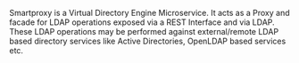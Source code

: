 Smartproxy is a Virtual Directory Engine Microservice. It acts as a Proxy and facade for LDAP operations exposed via a REST Interface and via LDAP. These
LDAP operations may be performed against external/remote LDAP based directory services like Active Directories, OpenLDAP based services etc.
